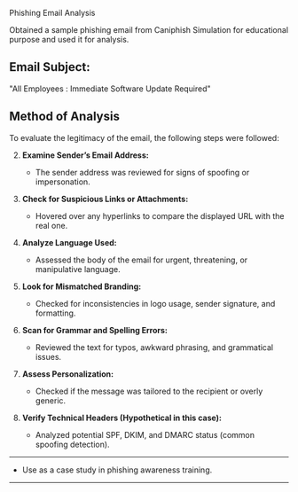 Phishing Email Analysis 

Obtained a sample phishing email from Caniphish Simulation for educational purpose and used it for analysis.

## Email Subject:
"All Employees : Immediate Software Update Required"

##  Method of Analysis

To evaluate the legitimacy of the email, the following steps were followed:

2. **Examine Sender’s Email Address:**
   - The sender address was reviewed for signs of spoofing or impersonation.

3. **Check for Suspicious Links or Attachments:**
   - Hovered over any hyperlinks to compare the displayed URL with the real one.

4. **Analyze Language Used:**
   - Assessed the body of the email for urgent, threatening, or manipulative language.

5. **Look for Mismatched Branding:**
   - Checked for inconsistencies in logo usage, sender signature, and formatting.

6. **Scan for Grammar and Spelling Errors:**
   - Reviewed the text for typos, awkward phrasing, and grammatical issues.

7. **Assess Personalization:**
   - Checked if the message was tailored to the recipient or overly generic.

8. **Verify Technical Headers (Hypothetical in this case):**
   - Analyzed potential SPF, DKIM, and DMARC status (common spoofing detection).

---
- Use as a case study in phishing awareness training.

---



